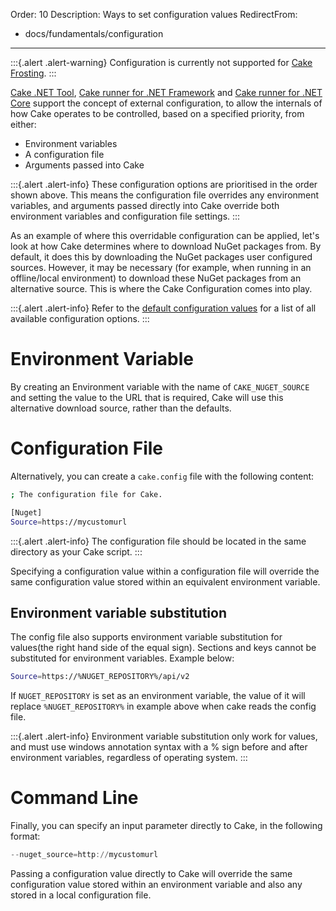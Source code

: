 Order: 10
Description: Ways to set configuration values
RedirectFrom:
  - docs/fundamentals/configuration
---

:::{.alert .alert-warning}
Configuration is currently not supported for [Cake Frosting].
:::

[Cake .NET Tool], [Cake runner for .NET Framework] and [Cake runner for .NET Core] support the concept of external configuration, to allow the internals of how Cake operates to be controlled, based on a specified priority, from either:

* Environment variables
* A configuration file
* Arguments passed into Cake

:::{.alert .alert-info}
These configuration options are prioritised in the order shown above.
This means the configuration file overrides any environment variables, and arguments passed directly into Cake override both environment variables and configuration file settings.
:::

As an example of where this overridable configuration can be applied, let's look at how Cake determines where to download NuGet packages from. By default, it does this by downloading the NuGet packages user configured sources.  However, it may be necessary (for example, when running in an offline/local environment) to download these NuGet packages from an alternative source.  This is where the Cake Configuration comes into play.

:::{.alert .alert-info}
Refer to the [default configuration values](default-configuration-values) for a list of all available configuration options.
:::

# Environment Variable

By creating an Environment variable with the name of `CAKE_NUGET_SOURCE` and setting the value to the URL that is required, Cake will use this alternative download source, rather than the defaults.

# Configuration File

Alternatively, you can create a `cake.config` file with the following content:

```sh
; The configuration file for Cake.

[Nuget]
Source=https://mycustomurl
```

:::{.alert .alert-info}
The configuration file should be located in the same directory as your Cake script.
:::

Specifying a configuration value within a configuration file will override the same configuration value stored within an equivalent environment variable.

## Environment variable substitution
The config file also supports environment variable substitution for values(the right hand side of the equal sign).  Sections and keys cannot be substituted 
for environment variables.  Example below:

```sh
Source=https://%NUGET_REPOSITORY%/api/v2
```
If `NUGET_REPOSITORY` is set as an environment variable, the value of it will replace `%NUGET_REPOSITORY%` in example above when cake reads the config file.

:::{.alert .alert-info}
Environment variable substitution only work for values, and must use windows annotation syntax with a % sign before and after environment variables, regardless of 
operating system.
:::



# Command Line

Finally, you can specify an input parameter directly to Cake, in the following format:

```powershell
--nuget_source=http://mycustomurl
```

Passing a configuration value directly to Cake will override the same configuration value stored within an environment variable and also any stored in a local configuration file.

[Cake .NET Tool]: /docs/running-builds/runners/dotnet-tool
[Cake runner for .NET Framework]: /docs/running-builds/runners/cake-runner-for-dotnet-framework
[Cake runner for .NET Core]: /docs/running-builds/runners/cake-runner-for-dotnet-core
[Cake Frosting]: /docs/running-builds/runners/cake-frosting